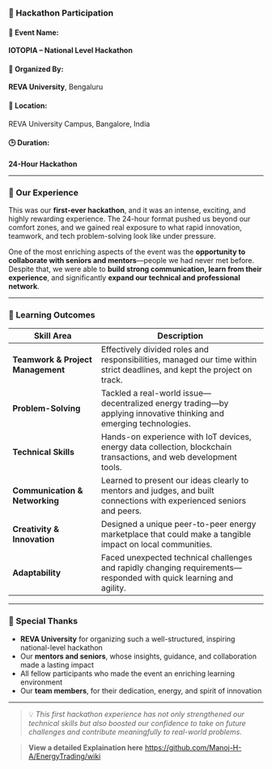 ### 🏁 Hackathon Participation

#### 🧩 Event Name:
**IOTOPIA – National Level Hackathon**

#### 🏫 Organized By:
**REVA University**, Bengaluru

#### 📍 Location:
REVA University Campus, Bangalore, India  

#### 🕒 Duration:
**24-Hour Hackathon**

---

### 🧪 Our Experience

This was our **first-ever hackathon**, and it was an intense, exciting, and highly rewarding experience. The 24-hour format pushed us beyond our comfort zones, and we gained real exposure to what rapid innovation, teamwork, and tech problem-solving look like under pressure.

One of the most enriching aspects of the event was the **opportunity to collaborate with seniors and mentors**—people we had never met before. Despite that, we were able to **build strong communication, learn from their experience**, and significantly **expand our technical and professional network**.

---

### 🌱 Learning Outcomes

| Skill Area | Description |
|------------|-------------|
| **Teamwork & Project Management** | Effectively divided roles and responsibilities, managed our time within strict deadlines, and kept the project on track. |
| **Problem-Solving** | Tackled a real-world issue—decentralized energy trading—by applying innovative thinking and emerging technologies. |
| **Technical Skills** | Hands-on experience with IoT devices, energy data collection, blockchain transactions, and web development tools. |
| **Communication & Networking** | Learned to present our ideas clearly to mentors and judges, and built connections with experienced seniors and peers. |
| **Creativity & Innovation** | Designed a unique peer-to-peer energy marketplace that could make a tangible impact on local communities. |
| **Adaptability** | Faced unexpected technical challenges and rapidly changing requirements—responded with quick learning and agility. |

---

### 🙌 Special Thanks

- **REVA University** for organizing such a well-structured, inspiring national-level hackathon  
- Our **mentors and seniors**, whose insights, guidance, and collaboration made a lasting impact  
- All fellow participants who made the event an enriching learning environment  
- Our **team members**, for their dedication, energy, and spirit of innovation

---

> 💡 *This first hackathon experience has not only strengthened our technical skills but also boosted our confidence to take on future challenges and contribute meaningfully to real-world problems.*


> **View a detailed Explaination here** https://github.com/Manoj-H-A/EnergyTrading/wiki
